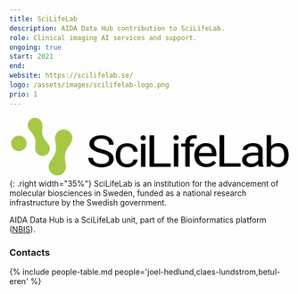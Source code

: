 ```yaml
---
title: SciLifeLab
description: AIDA Data Hub contribution to SciLifeLab.
role: Clinical imaging AI services and support.
ongoing: true
start: 2021
end:
website: https://scilifelab.se/
logo: /assets/images/scilifelab-logo.png
prio: 1
---
```

![SciLifeLab logo](/assets/images/scilifelab-logo.png){: .right width="35%"}
SciLifeLab is an institution for the advancement of molecular biosciences in Sweden, funded as a national research infrastructure by the Swedish government.

AIDA Data Hub is a SciLifeLab unit, part of the Bioinformatics platform ([NBIS](https://nbis.se)).

### Contacts
{% include people-table.md people='joel-hedlund,claes-lundstrom,betul-eren' %}
